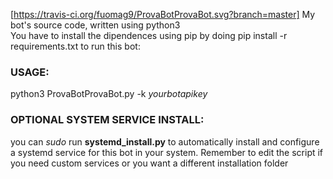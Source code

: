 [https://travis-ci.org/fuomag9/ProvaBotProvaBot.svg?branch=master]
My bot's source code, written using python3<br>
You have to install the dipendences using pip by doing pip install -r requirements.txt to run this bot:<br>
<h3><b>USAGE:</b></h3>
python3 ProvaBotProvaBot.py -k <i>yourbotapikey</i><br>
<h3><b>OPTIONAL SYSTEM SERVICE INSTALL:</b></h3>
you can <i>sudo</i> run <b>systemd_install.py</b> to automatically install and configure a systemd service for this bot in your system. Remember to edit the script if you need custom services or you want a different installation folder
